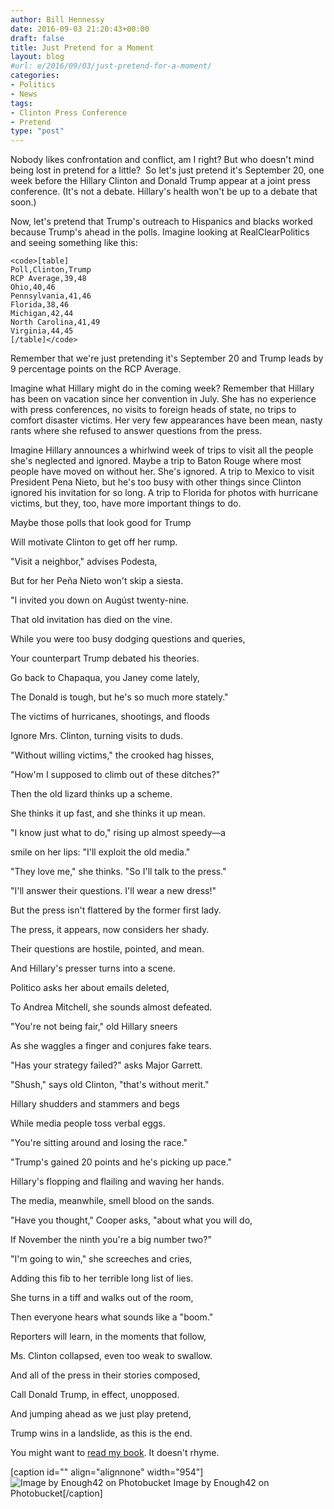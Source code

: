 ```yaml
---
author: Bill Hennessy
date: 2016-09-03 21:20:43+00:00
draft: false
title: Just Pretend for a Moment
layout: blog
#url: e/2016/09/03/just-pretend-for-a-moment/
categories:
- Politics
- News
tags:
- Clinton Press Conference
- Pretend
type: "post"
---
```


Nobody likes confrontation and conflict, am I right? But who doesn't mind being lost in pretend for a little?  So let's just pretend it's September 20, one week before the Hillary Clinton and Donald Trump appear at a joint press conference. (It's not a debate. Hillary's health won't be up to a debate that soon.)

Now, let's pretend that Trump's outreach to Hispanics and blacks worked because Trump's ahead in the polls. Imagine looking at RealClearPolitics and seeing something like this:


    
    <code>[table]
    Poll,Clinton,Trump
    RCP Average,39,48
    Ohio,40,46
    Pennsylvania,41,46
    Florida,38,46
    Michigan,42,44
    North Carolina,41,49
    Virginia,44,45
    [/table]</code>



Remember that we're just pretending it's September 20 and Trump leads by 9 percentage points on the RCP Average.

Imagine what Hillary might do in the coming week? Remember that Hillary has been on vacation since her convention in July. She has no experience with press conferences, no visits to foreign heads of state, no trips to comfort disaster victims. Her very few appearances have been mean, nasty rants where she refused to answer questions from the press.

Imagine Hillary announces a whirlwind week of trips to visit all the people she's neglected and ignored. Maybe a trip to Baton Rouge where most people have moved on without her. She's ignored. A trip to Mexico to visit President Pena Nieto, but he's too busy with other things since Clinton ignored his invitation for so long. A trip to Florida for photos with hurricane victims, but they, too, have more important things to do.

Maybe those polls that look good for Trump

Will motivate Clinton to get off her rump.

"Visit a neighbor," advises Podesta,

But for her Peña Nieto won't skip a siesta.

<!-- more -->

"I invited you down on Augúst twenty-nine.

That old invitation has died on the vine.

While you were too busy dodging questions and queries,

Your counterpart Trump debated his theories.

Go back to Chapaqua, you Janey come lately,

The Donald is tough, but he's so much more stately."



The victims of hurricanes, shootings, and floods

Ignore Mrs. Clinton, turning visits to duds.

"Without willing victims," the crooked hag hisses,

"How'm I supposed to climb out of these ditches?"

Then the old lizard thinks up a scheme.

She thinks it up fast, and she thinks it up mean.

"I know just what to do," rising up almost speedy—a

smile on her lips: "I'll exploit the old media."

"They love me," she thinks. "So I'll talk to the press."

"I'll answer their questions. I'll wear a new dress!"

But the press isn't flattered by the former first lady.

The press, it appears, now considers her shady.

Their questions are hostile, pointed, and mean.

And Hillary's presser turns into a scene.

Politico asks her about emails deleted,

To Andrea Mitchell, she sounds almost defeated.

"You're not being fair," old Hillary sneers

As she waggles a finger and conjures fake tears.

"Has your strategy failed?" asks Major Garrett.

"Shush," says old Clinton, "that's without merit."

Hillary shudders and stammers and begs

While media people toss verbal eggs.

"You're sitting around and losing the race."

"Trump's gained 20 points and he's picking up pace."



Hillary's flopping and flailing and waving her hands.

The media, meanwhile, smell blood on the sands.

"Have you thought," Cooper asks, "about what you will do,

If November the ninth you're a big number two?"

"I'm going to win," she screeches and cries,

Adding this fib to her terrible long list of lies.

She turns in a tiff and walks out of the room,

Then everyone hears what sounds like a "boom."



Reporters will learn, in the moments that follow,

Ms. Clinton collapsed, even too weak to swallow.

And all of the press in their stories composed,

Call Donald Trump, in effect, unopposed.

And jumping ahead as we just play pretend,

Trump wins in a landslide, as this is the end.



You might want to [read my book](https://www.amazon.com/Turning-Trump-Evolution-William-Hennessy/dp/1533313598/ref=as_li_ss_tl?ie=UTF8&qid=1467612736&sr=8-1&keywords=turning+on+trump&linkCode=sl1&tag=hennesssview-20&linkId=5aacc4d75a240b1f5933cb060c61fc74). It doesn't rhyme.

[caption id="" align="alignnone" width="954"]![Image by Enough42 on Photobucket](https://i295.photobucket.com/albums/mm147/Enough42/HillaryGrinch.jpg)
Image by Enough42 on Photobucket[/caption]
